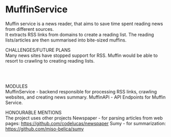 # MuffinService

Muffin service is a news reader, that aims to save time spent reading news from different sources.
<br/>
It extracts RSS links from domains to create a reading list.
The reading lists/articles are then summarised into bite-sized muffins.



CHALLENGES/FUTURE PLANS
<br/>
Many news sites have stopped support for RSS.
Muffin would be able to resort to crawling to creating reading lists.

<br/>
<br/>

MODULES
<br/>
MuffinService - backend responsible for processing RSS links, crawling websites, and creating news summary.
MuffinAPi - API Endpoints for Muffin Service.

HONOURABLE MENTIONS <br/>
The project uses other projects
Newspaper - for parsing articles from web pages: https://github.com/codelucas/newspaper
Sumy - for summarization: https://github.com/miso-belica/sumy
